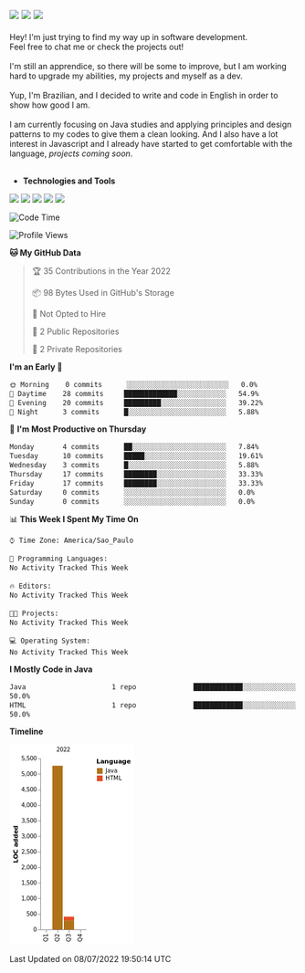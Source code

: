 <!-- Social Media -->
[<img src="https://img.shields.io/badge/linkedin-%230077B5.svg?style=for-the-badge&logo=linkedin&logoColor=white" heigth="auto" width="auto">](https://www.linkedin.com/in/lucaspinarj/)
[<img src="https://img.shields.io/badge/WhatsApp-25D366?style=for-the-badge&logo=whatsapp&logoColor=white" heigth="auto" width="auto">](https://wa.me/5521970362496?text=Hi,%20Lucas!)
[<img src="https://img.shields.io/badge/Skype-%2300AFF0.svg?style=for-the-badge&logo=Skype&logoColor=white" heigth="auto" width="auto">](https://join.skype.com/invite/klGAaRZtfkEh)
---
Hey! I'm just trying to find my way up in software development. <br>
Feel free to chat me or check the projects out!
<br><br>
I'm still an apprendice, so there will be some to improve, but I am working hard to upgrade my abilities, my projects and myself as a dev.
<br><br>
Yup, I'm Brazilian, and I decided to write and code in English in order to show how good I am.
<br><br>
I am currently focusing on Java studies and applying principles and design patterns to my codes to give them a clean looking. And I also have a lot interest in Javascript and I already have started to get comfortable with the language, _projects coming soon_. 
<br><br>
* **Technologies and Tools**
<!-- Technologies and Tools -->
<p>
<img src="https://cdn.jsdelivr.net/gh/devicons/devicon/icons/html5/html5-original.svg" heigth="50" width="50"/>
<img src="https://cdn.jsdelivr.net/gh/devicons/devicon/icons/javascript/javascript-original.svg" heigth="50" width="50"/>
<img src="https://cdn.jsdelivr.net/gh/devicons/devicon/icons/java/java-original.svg" heigth="50" width="50"/>
<img src="https://cdn.jsdelivr.net/gh/devicons/devicon/icons/postgresql/postgresql-original.svg" heigth="50" width="50"/>
<img src="https://cdn.jsdelivr.net/gh/devicons/devicon/icons/git/git-original.svg" heigth="50" width="50"/>
</p>

<!--START_SECTION:waka-->
![Code Time](http://img.shields.io/badge/Code%20Time-21%20mins-blue)

![Profile Views](http://img.shields.io/badge/Profile%20Views-208-blue)

**🐱 My GitHub Data** 

> 🏆 35 Contributions in the Year 2022
 > 
> 📦 98 Bytes Used in GitHub's Storage 
 > 
> 🚫 Not Opted to Hire
 > 
> 📜 2 Public Repositories 
 > 
> 🔑 2 Private Repositories  
 > 
**I'm an Early 🐤** 

```text
🌞 Morning    0 commits      ░░░░░░░░░░░░░░░░░░░░░░░░░   0.0% 
🌆 Daytime    28 commits     █████████████░░░░░░░░░░░░   54.9% 
🌃 Evening    20 commits     █████████░░░░░░░░░░░░░░░░   39.22% 
🌙 Night      3 commits      █░░░░░░░░░░░░░░░░░░░░░░░░   5.88%

```
📅 **I'm Most Productive on Thursday** 

```text
Monday       4 commits      ██░░░░░░░░░░░░░░░░░░░░░░░   7.84% 
Tuesday      10 commits     █████░░░░░░░░░░░░░░░░░░░░   19.61% 
Wednesday    3 commits      █░░░░░░░░░░░░░░░░░░░░░░░░   5.88% 
Thursday     17 commits     ████████░░░░░░░░░░░░░░░░░   33.33% 
Friday       17 commits     ████████░░░░░░░░░░░░░░░░░   33.33% 
Saturday     0 commits      ░░░░░░░░░░░░░░░░░░░░░░░░░   0.0% 
Sunday       0 commits      ░░░░░░░░░░░░░░░░░░░░░░░░░   0.0%

```


📊 **This Week I Spent My Time On** 

```text
⌚︎ Time Zone: America/Sao_Paulo

💬 Programming Languages: 
No Activity Tracked This Week

🔥 Editors: 
No Activity Tracked This Week

🐱‍💻 Projects: 
No Activity Tracked This Week

💻 Operating System: 
No Activity Tracked This Week

```

**I Mostly Code in Java** 

```text
Java                     1 repo              ████████████░░░░░░░░░░░░░   50.0% 
HTML                     1 repo              ████████████░░░░░░░░░░░░░   50.0%

```


**Timeline**

![Chart not found](https://raw.githubusercontent.com/lucaspinarj/lucaspinarj/main/charts/bar_graph.png) 


 Last Updated on 08/07/2022 19:50:14 UTC
<!--END_SECTION:waka-->
